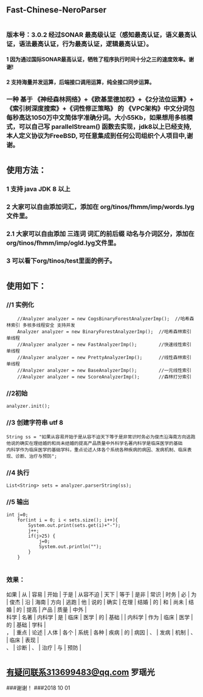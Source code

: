 ## Fast-Chinese-NeroParser
#
### 版本号：3.0.2 经过SONAR 最高级认证（感知最高认证，语义最高认证，语法最高认证，行为最高认证，逻辑最高认证）。
#### 1 因为通过国际SONAR最高认证，牺牲了程序执行时间十分之三的速度效率。谢谢!
#### 2 支持海量并发运算，后端接口调用运算，纯全接口同步运算。

### 一种 基于 《神经森林网络》+《欧基里德加权》+《2分法位运算》+《索引树深度搜索》+《词性修正策略》 的 《VPC架构》中文分词包 每秒高达1050万中文简体字准确分词。大小55Kb，如果想用多核模式，可以自己写 parallelStream() 函数去实现，jdk8以上已经支持, 本人定义协议为FreeBSD, 可任意集成到任何公司组织个人项目中,谢谢。
#
## 使用方法：
### 1 支持 java JDK 8 以上
### 2 大家可以自由添加词汇，添加在 org/tinos/fhmm/imp/words.lyg文件里。
### 2.1 大家可以自由添加 三连词 词汇的前后缀 动名与介词区分，添加在 org/tinos/fhmm/imp/ogld.lyg文件里。
### 3 可以看下org/tinos/test里面的例子。
#
## 使用如下：
###   //1 实例化
   		//Analyzer analyzer = new CogsBinaryForestAnalyzerImp();  //哈希森林索引 多核多线程安全 支持并发
		Analyzer analyzer = new BinaryForestAnalyzerImp();  //哈希森林索引 单线程
		//Analyzer analyzer = new FastAnalyzerImp();        //快速线性索引 单线程
		//Analyzer analyzer = new PrettyAnalyzerImp();      //线性森林索引 单线程
		//Analyzer analyzer = new BaseAnalyzerImp();        //一元线性索引
		//Analyzer analyzer = new ScoreAnalyzerImp();       //森林打分索引
###   //2初始
    analyzer.init();
###   //3 创建字符串 utf 8
	String ss = "如果从容易开始于是从容不迫天下等于是非常识时务必为俊杰沿海南方向逃跑他说的确实在理结婚的和尚未结婚的提高产品质量中外科学名著内科学是临床医学的基础    内科学作为临床医学的基础学科，重点论述人体各个系统各种疾病的病因、发病机制、临床表现、诊断、治疗与预防";
###   //4 执行
    List<String> sets = analyzer.parserString(ss); 
###   //5 输出
    int j=0;
		for(int i = 0; i < sets.size(); i++){
			System.out.print(sets.get(i)+"-");
			j++;
			if(j>25) {
				j=0;
				System.out.println("");
			}
		}

#
### 效果：
如果  |  从  |  容易  |  开始  |  于是  |  从容不迫  |  天下  |  等于  |  是非  |  常识  |  时务  |  必  |  为  |  俊杰  |  沿  |  海南  |  方向  |  逃跑  |  他  |  说的  |  确实  |  在理  |  结婚  |  的  |  和  |  尚未  |  结婚  |  的  |  提高  |  产品  |  质量  |  中外  |  
科学  |  名著  |  内科学  |  是  |  临床  |  医学  |  的  |  基础  |     |  内科学  |  作为  |  临床  |  医学  |  的  |  基础  |  学科  |  
，  |  重点  |  论述  |  人体  |  各个  |  系统  |  各种  |  疾病  |  的  |  病因  |  、  |  发病  |  机制  |  、  |  临床  |  表现  |  
、  |  诊断  |  、  |  治疗  |  与  |  预防  |   
#
## 有疑问联系313699483@qq.com 罗瑶光
###谢谢！
###2018 10 01
